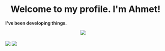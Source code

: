 <h1 align='center'> Welcome to my profile. I'm Ahmet!</h1>

<p>
  <b>I've been developing things.</b>
</p>

<p align='center'>
  <a href="https://www.linkedin.com/in/ahmet-kazak/"><img src="https://img.shields.io/badge/linkedin-%230077B5.svg?&style=for-the-badge&logo=linkedin&logoColor=white" /></a>&nbsp;&nbsp;&nbsp;&nbsp;
</p>


<a href="https://github.com/ahmtkzk"><img align="center" src="https://github-readme-stats.vercel.app/api?username=ahmtkzk&show_icons=true&bg_color=0d1117&text_color=bdc3c7&title_color=00688b&icon_color=00688b&hide_border=true" /></a>
<a href="https://github.com/ahmtkzk"><img align="center" src="https://github-readme-stats.vercel.app/api/top-langs/?username=ahmtkzk&bg_color=0d1117&text_color=bdc3c7&title_color=00688b&hide_border=true&layout=compact&langs_count=10" /></a>
